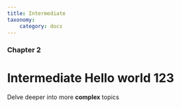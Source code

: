 ```yaml
---
title: Intermediate
taxonomy:
    category: docs
---
```


### Chapter 2

# Intermediate Hello world 123

Delve deeper into more **complex** topics
